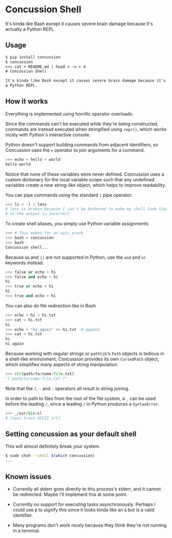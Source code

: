 # Concussion Shell

It's kinda like Bash except it causes severe brain damage because it's actually
a Python REPL.

## Usage

```txt
$ pip install concussion
$ concussion
>>> cat + README.md | head + -n + 4
# Concussion Shell

It's kinda like Bash except it causes severe brain damage because it's actually
a Python REPL.
```

## How it works

Everything is implemented using horrific operator overloads.

Since the commands can't be executed while they're being constructed, commands
are instead executed when stringified using `repr()`, which works nicely with
Python's interactive console.

Python doesn't support building commands from adjacent identifiers, so
Concussion uses the `+` operator to join arguments for a command.

```py
>>> echo + hello + world
hello world
```

Notice that none of these variables were never defined. Concussion uses a custom
dictionary for the local variable scope such that any undefined variables
create a new string-like object, which helps to improve readability.

You can pipe commands using the standard `|` pipe operator.

```py
>>> ls + -l | less
# less is broken because I can't be bothered to make my shell look like a TTY
# so the output is incorrect
```

To create shell aliases, you simply use Python variable assignments

```py
>>> # This makes for an epic prank
>>> bash = concussion
>>> bash
Concussion shell...
```

Because `&&` and `||` are not supported in Python, use the `and` and `or`
keywords instead.

```py
>>> false or echo + hi
>>> false and echo + hi
hi
>>> true or echo + hi
hi
>>> true and echo + hi
```

You can also do file redirection like in Bash

```py
>>> echo + hi > hi.txt
>>> cat < hi.txt
hi
>>> echo + "hi again" >> hi.txt  # append
>>> cat < hi.txt
hi
hi again
```

Because working with regular strings or `pathlib`'s `Path` objects is tedious
in a shell-like environment, Concussion provides its own `CursedPath` object,
which simplifies many aspects of string manipulation.

```py
>>> str(path/to/some-file.txt)
"['path/to/some-file.txt']"
```

Note that the `/`, `-` and `.` operators all result in string joining.

in order to path to files from the root of the file system, a `_` can be used
before the leading `/`, since a leading `/` in Python produces a `SyntaxError`.

```py
>>> _/usr/bin/sl
# [epic train ASCII art]
```

## Setting concussion as your default shell

This will almost definitely break your system.

```sh
$ sudo chsh --shell $(which concussion)
...
```

## Known issues

* Currently all stderr goes directly to this process's stderr, and it cannot be
  redirected. Maybe I'll implement this at some point.

* Currently no support for executing tasks asynchronously. Perhaps I could use
  `β` to signify this since it looks kinda like an `&` but is a valid
  identifier.

* Many programs don't work nicely because they think they're not running in a
  terminal.
